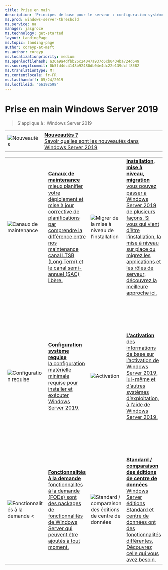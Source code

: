 ```yaml
---
title: Prise en main
description: 'Principes de base pour le serveur : configuration système requise, notes de publication'
ms.prod: windows-server-threshold
ms.service: na
manager: jasgroce
ms.technology: get-started
layout: LandingPage
ms.topic: landing-page
author: coreyp-at-msft
ms.author: coreyp
ms.localizationpriority: medium
ms.openlocfilehash: a36a9a4dfbb26c24047a937c6cb0434ba724d649
ms.sourcegitcommit: 0b5fd4dc4148b92480db04e4dc22e139dcff8582
ms.translationtype: MT
ms.contentlocale: fr-FR
ms.lasthandoff: 05/24/2019
ms.locfileid: "66192598"
---
```

# <a name="get-started-with-windows-server-2019"></a>Prise en main Windows Server 2019

>S'applique à : Windows Server 2019

|       |       |
|   -   |   -   |
| ![Nouveautés](../media/i-whats-new.svg) | [**Nouveautés ?**  <br>Savoir quelles sont les nouveautés dans Windows Server 2019](whats-new-19.md)|

|       |        |        |     |       |        |
|   -   |   -    |   -    |  -  |  -    |   -    |
| ![Canaux de maintenance](../media/i-get-started.svg)  | [**Canaux de maintenance**<br>mieux planifier votre déploiement et mise à jour corrective de planifications par comprendre la différence entre nos maintenance canal LTSB (Long Term) et le canal semi-annuel (SAC) libère.](servicing-channels-19.md)  | ![Migrer de la mise à niveau de l’installation](../media/i-get-started.svg) | [**Installation, mise à niveau, migration** <br>vous pouvez passer à Windows Server 2019 de plusieurs façons. Si vous qui vient d’être l’installation, la mise à niveau sur place ou migrez les applications et les rôles de serveur, découvrez la meilleure approche ici.](install-upgrade-migrate-19.md)  | ![Notes de publication](../media/i-get-started.svg) |[**Notes de publication**<br>problèmes pouvant entraîner des problèmes graves si vous ne les évitez ou les contourner.](rel-notes-19.md)   |
| ![Configuration requise](../media/i-get-started.svg) | [**Configuration système requise**<br>la configuration matérielle minimale requise pour installer et exécuter Windows Server 2019.](sys-reqs-19.md) |  ![Activation](../media/i-get-started.svg)|[**L’activation**<br>des informations de base sur l’activation de Windows Server 2019, lui-même et d’autres systèmes d’exploitation, à l’aide de Windows Server 2019.](activation-19.md)  |  ![Compatibilité des applications](../media/i-get-started.svg)|[**Compatibilité des applications Microsoft Server et de Windows Server 2019**<br>pour obtenir SQL fonctionne sur Windows Server 2019 ou de rechercher les étapes pour exécuter Exchange ? Cette rubrique fournit des liens vers la documentation pour les applications compatibles Microsoft.](app-compat-19.md) |
| ![Fonctionnalités à la demande <](../media/i-get-started.svg) | [**Fonctionnalités à la demande**<br>fonctionnalités à la demande (FODs) sont des packages de fonctionnalités de Windows Server qui peuvent être ajoutés à tout moment.](install-fod-19.md) |  ![Standard / comparaison des éditions de centre de données](../media/i-get-started.svg) | [**Standard / comparaison des éditions de centre de données**<br>Windows Server éditions Standard et centre de données ont des fonctionnalités différentes. Découvrez celle qui vous avez besoin.](editions-comparison-19.md) |
